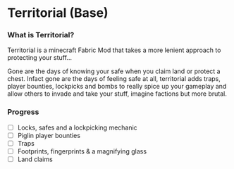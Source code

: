 # Territorial (Base)

### What is Territorial?
Territorial is a minecraft Fabric Mod that takes a more lenient approach to protecting your stuff...
  
Gone are the days of knowing your safe when you claim land or protect a chest. Infact gone are the days of feeling safe at all, territorial adds traps, player bounties, lockpicks and bombs to really spice up your gameplay and allow others to invade and take your stuff, imagine factions but more brutal.

### Progress
- [ ] Locks, safes and a lockpicking mechanic
- [ ] Piglin player bounties
- [ ] Traps
- [ ] Footprints, fingerprints & a magnifying glass
- [ ] Land claims
